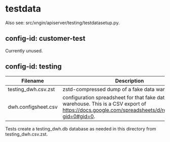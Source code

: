 # testdata

Also see: src/xngin/apiserver/testing/testdatasetup.py.

## config-id: customer-test

Currently unused.

## config-id: testing

| Filename            | Description                                                                                                                                                                           |
|---------------------|---------------------------------------------------------------------------------------------------------------------------------------------------------------------------------------|
| testing_dwh.csv.zst | zstd-compressed dump of a fake data warehouse.                                                                                                                                        |
| dwh.configsheet.csv | configuration spreadsheet for that fake data warehouse. This is a CSV export of https://docs.google.com/spreadsheets/d/redacted/edit?gid=0#gid=0. |

Tests create a testing_dwh.db database as needed in this directory from testing_dwh.csv.zst.
